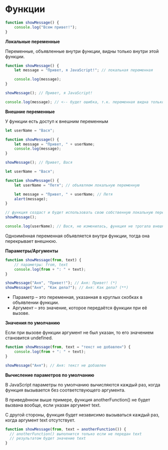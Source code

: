 # Функции

```js
function showMessage() {
    console.log("Всем привет!");
}
```

**Локальные переменные**

Переменные, объявленные внутри функции, видны только внутри этой функции.

```js
function showMessage() {
    let message = "Привет, я JavaScript!"; // локальная переменная

    console.log(message);
}

showMessage(); // Привет, я JavaScript!

console.log(message); // <-- будет ошибка, т.к. переменная видна только внутри функции
```

**Внешние переменные**

У функции есть доступ к внешним переменным

```js
let userName = "Вася";

function showMessage() {
    let message = "Привет, " + userName;
    console.log(message);
}

showMessage(); // Привет, Вася
```

```js
let userName = "Вася";

function showMessage() {
    let userName = "Петя"; // объявляем локальную переменную

    let message = "Привет, " + userName; // Петя
    alert(message);
}

// функция создаст и будет использовать свою собственную локальную переменную userName
showMessage();

console.log(userName); // Вася, не изменилась, функция не трогала внешнюю переменную
```

Одноимённая переменная объявляется внутри функции, тогда она перекрывает внешнюю.

**Параметры/Аргументы**

```js
function showMessage(from, text) {
    // параметры: from, text
    console.log(from + ": " + text);
}

showMessage("Аня", "Привет!"); // Аня: Привет! (*)
showMessage("Аня", "Как дела?"); // Аня: Как дела? (**)
```

-   Параметр – это переменная, указанная в круглых скобках в объявлении функции.
-   Аргумент – это значение, которое передаётся функции при её вызове.

**Значения по умолчанию**

Если при вызове функции аргумент не был указан, то его значением становится undefined.

```js
function showMessage(from, text = "текст не добавлен") {
    console.log(from + ": " + text);
}

showMessage("Аня"); // Аня: текст не добавлен
```
**Вычисление параметров по умолчанию**

В JavaScript параметры по умолчанию вычисляются каждый раз, когда функция вызывается без соответствующего аргумента.

В приведённом выше примере, функция anotherFunction() не будет вызвана вообще, если указан аргумент text.

С другой стороны, функция будет независимо вызываться каждый раз, когда аргумент text отсутствует.

```js
function showMessage(from, text = anotherFunction()) {
  // anotherFunction() выполнится только если не передан text
  // результатом будет значение text
}
```